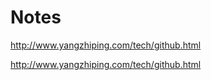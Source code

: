 Notes
=====

http://www.yangzhiping.com/tech/github.html

http://www.yangzhiping.com/tech/github.html
